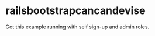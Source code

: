 railsbootstrapcancandevise
==========================

Got this example running with self sign-up and admin roles.